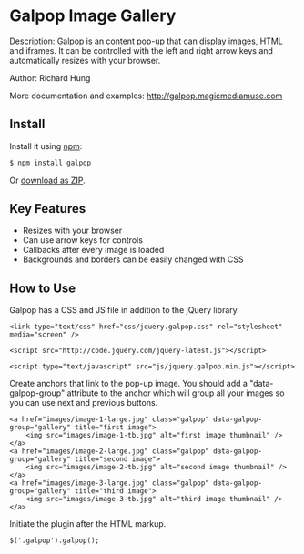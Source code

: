 # Galpop Image Gallery

Description: Galpop is an content pop-up that can display images, HTML and iframes. It can be controlled with the left and right arrow keys and automatically resizes with your browser.

Author: Richard Hung

More documentation and examples: http://galpop.magicmediamuse.com

## Install

Install it using [npm](https://www.npmjs.org/):

```sh
$ npm install galpop
```

Or [download as ZIP](https://github.com/Richard1320/Galpop/archive/master.zip).

## Key Features

- Resizes with your browser
- Can use arrow keys for controls
- Callbacks after every image is loaded
- Backgrounds and borders can be easily changed with CSS

## How to Use

Galpop has a CSS and JS file in addition to the jQuery library.

```
<link type="text/css" href="css/jquery.galpop.css" rel="stylesheet" media="screen" />

<script src="http://code.jquery.com/jquery-latest.js"></script>

<script type="text/javascript" src="js/jquery.galpop.min.js"></script>
```

Create anchors that link to the pop-up image. You should add a "data-galpop-group" attribute to the anchor which will group all your images so you can use next and previous buttons.

```
<a href="images/image-1-large.jpg" class="galpop" data-galpop-group="gallery" title="first image">
	<img src="images/image-1-tb.jpg" alt="first image thumbnail" />
</a>
<a href="images/image-2-large.jpg" class="galpop" data-galpop-group="gallery" title="second image">
	<img src="images/image-2-tb.jpg" alt="second image thumbnail" />
</a>
<a href="images/image-3-large.jpg" class="galpop" data-galpop-group="gallery" title="third image">
	<img src="images/image-3-tb.jpg" alt="third image thumbnail" />
</a>
```

Initiate the plugin after the HTML markup.

```
$('.galpop').galpop();
```
